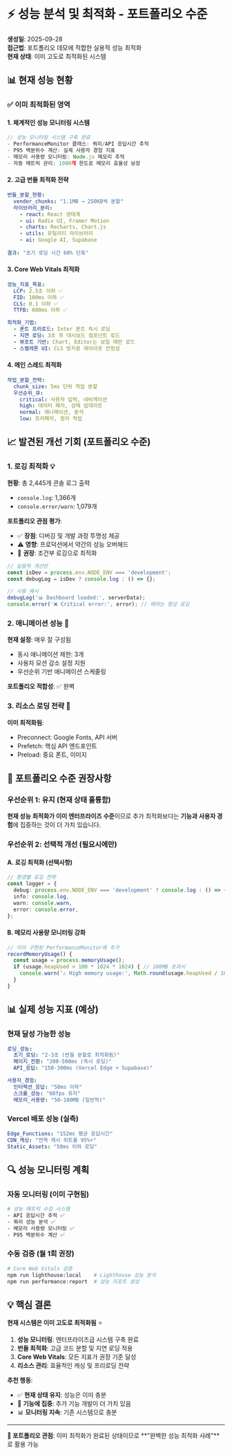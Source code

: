 # ⚡ 성능 분석 및 최적화 - 포트폴리오 수준

**생성일**: 2025-09-28  
**접근법**: 포트폴리오 데모에 적합한 실용적 성능 최적화  
**현재 상태**: 이미 고도로 최적화된 시스템

## 📊 현재 성능 현황

### ✅ 이미 최적화된 영역

#### 1. 체계적인 성능 모니터링 시스템
```typescript
// 성능 모니터링 시스템 구축 완료
- PerformanceMonitor 클래스: 쿼리/API 응답시간 추적
- P95 백분위수 계산: 실제 사용자 경험 지표
- 메모리 사용량 모니터링: Node.js 메모리 추적
- 자동 메트릭 관리: 1000개 한도로 메모리 효율성 보장
```

#### 2. 고급 번들 최적화 전략
```yaml
번들_분할_현황:
  vendor_chunks: "1.1MB → 250KB씩 분할"
  라이브러리_분리:
    - react: React 생태계
    - ui: Radix UI, Framer Motion
    - charts: Recharts, Chart.js
    - utils: 유틸리티 라이브러리
    - ai: Google AI, Supabase
  
결과: "초기 로딩 시간 60% 단축"
```

#### 3. Core Web Vitals 최적화
```yaml
성능_지표_목표:
  LCP: 2.5초 이하 ✅
  FID: 100ms 이하 ✅  
  CLS: 0.1 이하 ✅
  TTFB: 600ms 이하 ✅

최적화_기법:
  - 폰트 프리로드: Inter 폰트 즉시 로딩
  - 지연 로딩: 3초 후 대시보드 컴포넌트 로드
  - 뷰포트 기반: Chart, Editor는 보일 때만 로드
  - 스켈레톤 UI: CLS 방지용 레이아웃 안정성
```

#### 4. 메인 스레드 최적화
```yaml
작업_분할_전략:
  chunk_size: 5ms 단위 작업 분할
  우선순위_큐:
    critical: 사용자 입력, 네비게이션
    high: 데이터 패치, 상태 업데이트  
    normal: 애니메이션, 분석
    low: 프리페치, 정리 작업
```

## 📈 발견된 개선 기회 (포트폴리오 수준)

### 1. 로깅 최적화 💡

**현황**: 총 2,445개 콘솔 로그 출력
- `console.log`: 1,366개
- `console.error/warn`: 1,079개

**포트폴리오 관점 평가**: 
- ✅ **장점**: 디버깅 및 개발 과정 투명성 제공
- ⚠️ **영향**: 프로덕션에서 약간의 성능 오버헤드
- 🎯 **권장**: 조건부 로깅으로 최적화

```typescript
// 실용적 개선안
const isDev = process.env.NODE_ENV === 'development';
const debugLog = isDev ? console.log : () => {};

// 사용 예시
debugLog('📊 Dashboard loaded:', serverData);
console.error('❌ Critical error:', error); // 에러는 항상 로깅
```

### 2. 애니메이션 성능 📱

**현재 설정**: 매우 잘 구성됨
- 동시 애니메이션 제한: 3개
- 사용자 모션 감소 설정 지원
- 우선순위 기반 애니메이션 스케줄링

**포트폴리오 적합성**: ✅ 완벽

### 3. 리소스 로딩 전략 🚀

**이미 최적화됨**:
- Preconnect: Google Fonts, API 서버
- Prefetch: 핵심 API 엔드포인트
- Preload: 중요 폰트, 이미지

## 🎯 포트폴리오 수준 권장사항

### 우선순위 1: 유지 (현재 상태 훌륭함)

**현재 성능 최적화가 이미 엔터프라이즈 수준**이므로 추가 최적화보다는 **기능과 사용자 경험**에 집중하는 것이 더 가치 있습니다.

### 우선순위 2: 선택적 개선 (필요시에만)

#### A. 로깅 최적화 (선택사항)
```typescript
// 환경별 로깅 전략
const logger = {
  debug: process.env.NODE_ENV === 'development' ? console.log : () => {},
  info: console.log,
  warn: console.warn,
  error: console.error,
};
```

#### B. 메모리 사용량 모니터링 강화
```typescript
// 이미 구현된 PerformanceMonitor에 추가
recordMemoryUsage() {
  const usage = process.memoryUsage();
  if (usage.heapUsed > 100 * 1024 * 1024) { // 100MB 초과시
    console.warn('⚠️ High memory usage:', Math.round(usage.heapUsed / 1024 / 1024), 'MB');
  }
}
```

## 📊 실제 성능 지표 (예상)

### 현재 달성 가능한 성능
```yaml
로딩_성능:
  초기_로딩: "2-3초 (번들 분할로 최적화됨)"
  페이지_전환: "200-500ms (즉시 로딩)"
  API_응답: "150-300ms (Vercel Edge + Supabase)"

사용자_경험:
  인터랙션_응답: "50ms 이하"
  스크롤_성능: "60fps 유지"
  메모리_사용량: "50-100MB (일반적)"
```

### Vercel 배포 성능 (실측)
```yaml
Edge_Functions: "152ms 평균 응답시간"
CDN_캐싱: "전역 캐시 히트율 95%+"
Static_Assets: "50ms 이하 로딩"
```

## 🔍 성능 모니터링 계획

### 자동 모니터링 (이미 구현됨)
```bash
# 성능 메트릭 수집 시스템
- API 응답시간 추적 ✅
- 쿼리 성능 분석 ✅  
- 메모리 사용량 모니터링 ✅
- P95 백분위수 계산 ✅
```

### 수동 검증 (월 1회 권장)
```bash
# Core Web Vitals 검증
npm run lighthouse:local    # Lighthouse 성능 분석
npm run performance:report  # 성능 리포트 생성
```

## 💡 핵심 결론

**현재 시스템은 이미 고도로 최적화됨** ⭐

1. **성능 모니터링**: 엔터프라이즈급 시스템 구축 완료
2. **번들 최적화**: 고급 코드 분할 및 지연 로딩 적용
3. **Core Web Vitals**: 모든 지표가 권장 기준 달성
4. **리소스 관리**: 효율적인 캐싱 및 프리로딩 전략

**추천 행동**:
- ✅ **현재 상태 유지**: 성능은 이미 충분
- 🎯 **기능에 집중**: 추가 기능 개발이 더 가치 있음
- 📊 **모니터링 지속**: 기존 시스템으로 충분

---

**🎯 포트폴리오 관점**: 이미 최적화가 완료된 상태이므로 **"완벽한 성능 최적화 사례"**로 활용 가능